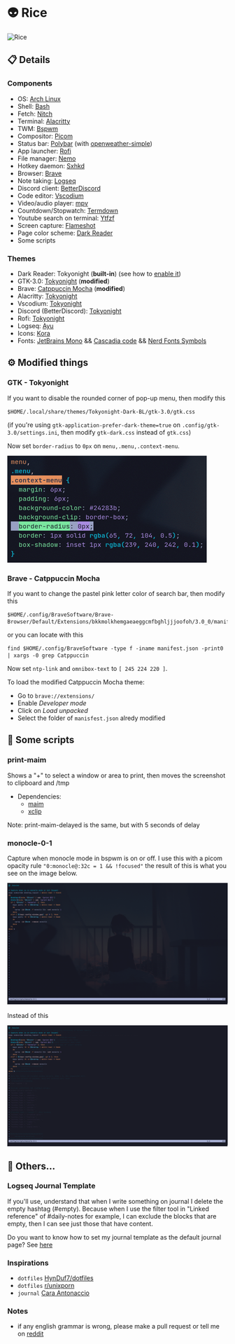 # 👽 Rice
![Rice](./assets/rice.png "rice")

## 📋 Details
### Components
- OS: [Arch Linux](https://archlinux.org/)
- Shell: [Bash](https://www.gnu.org/software/bash/)
- Fetch: [Nitch](https://github.com/unxsh/nitch)
- Terminal: [Alacritty](https://github.com/alacritty/alacritty)
- TWM: [Bspwm](https://github.com/baskerville/bspwm)
- Compositor: [Picom](https://github.com/yshui/picom)
- Status bar: [Polybar](https://github.com/polybar/polybar) (with [openweather-simple](https://github.com/polybar/polybar-scripts/tree/master/polybar-scripts/openweathermap-simple))
- App launcher: [Rofi](https://github.com/davatorium/rofi)
- File manager: [Nemo](https://github.com/linuxmint/nemo)
- Hotkey daemon: [Sxhkd](https://github.com/baskerville/sxhkd)
- Browser: [Brave](https://github.com/brave/brave-browser)
- Note taking: [Logseq](https://github.com/logseq/logseq)
- Discord client: [BetterDiscord](https://github.com/BetterDiscord/BetterDiscord)
- Code editor: [Vscodium](https://github.com/VSCodium/vscodium)
- Video/audio player: [mpv](https://github.com/mpv-player/mpv)
- Countdown/Stopwatch: [Termdown](https://github.com/trehn/termdown)
- Youtube search on terminal: [Ytfzf](https://github.com/pystardust/ytfzf)
- Screen capture: [Flameshot](https://github.com/flameshot-org/flameshot)
- Page color scheme: [Dark Reader](https://chrome.google.com/webstore/detail/dark-reader/eimadpbcbfnmbkopoojfekhnkhdbieeh?hl=en)
- Some scripts

### Themes
- Dark Reader: Tokyonight (**built-in**) (see how to [enable it](https://github.com/catppuccin/dark-reader))
- GTK-3.0: [Tokyonight](https://github.com/Fausto-Korpsvart/Tokyo-Night-GTK-Theme) (**modified**)
- Brave: [Catppuccin Mocha](https://chrome.google.com/webstore/detail/catppuccin-chrome-theme-m/bkkmolkhemgaeaeggcmfbghljjjoofoh) (**modified**)
- Alacritty: [Tokyonight](https://github.com/zatchheems/tokyo-night-alacritty-theme)
- Vscodium: [Tokyonight](https://github.com/enkia/tokyo-night-vscode-theme)
- Discord (BetterDiscord): [Tokyonight](https://github.com/Dyzean/Tokyo-Night)
- Rofi: [Tokyonight](https://github.com/Murzchnvok/rofi-collection)
- Logseq: [Ayu](https://github.com/nmartin84/logseq-tokyo-theme)
- Icons: [Kora](https://github.com/bikass/kora)
- Fonts: [JetBrains Mono](https://github.com/JetBrains/JetBrainsMono) && [Cascadia code](https://github.com/microsoft/cascadia-code) && [Nerd Fonts Symbols](https://archlinux.org/packages/community/any/ttf-nerd-fonts-symbols-1000-em/)

## ⚙️ Modified things
### GTK - Tokyonight
If you want to disable the rounded corner of pop-up menu, then modify this
```
$HOME/.local/share/themes/Tokyonight-Dark-BL/gtk-3.0/gtk.css
```
(if you're using `gtk-application-prefer-dark-theme=true` on `.config/gtk-3.0/settings.ini`, then modify `gtk-dark.css` instead of `gtk.css`)

Now set `border-radius` to `0px` on `menu,.menu,.context-menu`.

![Part that you'll need to modify](./assets/gtk-context-menu.png "Part to be modified")

### Brave - Catppuccin Mocha
If you want to change the pastel pink letter color of search bar, then modify this
```
$HOME/.config/BraveSoftware/Brave-Browser/Default/Extensions/bkkmolkhemgaeaeggcmfbghljjjoofoh/3.0_0/manifest.json
```
or you can locate with this
```
find $HOME/.config/BraveSoftware -type f -iname manifest.json -print0 | xargs -0 grep Catppuccin
```
Now set `ntp-link` and `omnibox-text` to `[ 245 224 220 ]`.

To load the modified Catppuccin Mocha theme:
 - Go to `brave://extensions/`
 - Enable *Developer mode*
 - Click on *Load unpacked*
 - Select the folder of `manisfest.json` alredy modified

## 📜 Some scripts
### print-maim
Shows a "+" to select a window or area to print, then moves the screenshot to clipboard and /tmp

- Dependencies:
	- [maim](https://github.com/naelstrof/maim)
	- [xclip](https://github.com/astrand/xclip)

Note: print-maim-delayed is the same, but with 5 seconds of delay

### monocle-0-1
Capture when monocle mode in bspwm is on or off. I use this with a picom opacity rule `"0:monocle@:32c = 1 && !focused"` the result of this is what you see on the image below.

![monocle-script-on](./assets/monocle-script-on.png "monocle-script-off")

Instead of this

![monocle-script-off](./assets/monocle-script-off.png "monocle-script-off")

## 🗿 Others...
### Logseq Journal Template
If you'll use, understand that when I write something on journal I delete the empty hashtag (#empty). Because when I use the filter tool in "Linked reference" of #daily-notes for example, I can exclude the blocks that are empty, then I can see just those that have content.

Do you want to know how to set my journal template as the default journal page? See [here](https://thinkstack.club/how-to-set-up-an-automated-daily-template-in-logseq/#how-to-set-a-daily-recurring-template)

### Inspirations 
- `dotfiles` [HynDuf7/dotfiles](https://github.com/HynDuf7/dotfiles)
- `dotfiles` [r/unixporn](https://www.reddit.com/r/unixporn/)
- `journal` [Cara Antonaccio](https://www.youtube.com/watch?v=PN6tjeQfxRc)

### Notes
- if any english grammar is wrong, please make a pull request or tell me on [reddit](https://www.reddit.com/user/Arsemy)
